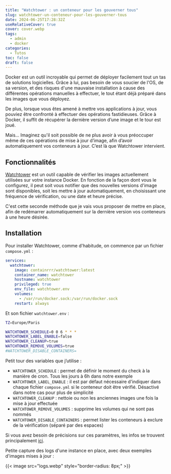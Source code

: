 ```yaml
---
title: "Watchtower : un conteneur pour les gouverner tous"
slug: watchtower-un-conteneur-pour-les-gouverner-tous
date: 2024-06-25T17:28:32Z
useRelativeCover: true
cover: cover.webp
tags:
  - admin
  - docker
categories:
  - Tutos
toc: false
draft: false
---
```


Docker est un outil incroyable qui permet de déployer facilement tout un tas de solutions logicielles. Grâce à lui, pas besoin de vous soucier de l'OS, de sa version, et des risques d'une mauvaise installation à cause des différentes opérations manuelles à effectuer, le tout étant déjà préparé dans les images que vous déployez.

De plus, lorsque vous êtes amené à mettre vos applications à jour, vous pouviez être confronté à effectuer des opérations fastidieuses. Grâce à Docker, il suffit de récupérer la dernière version d’une image et le tour est joué.

Mais... Imaginez qu'il soit possible de ne plus avoir à vous préoccuper même de ces opérations de mise à jour d’image, afin d’avoir automatiquement vos conteneurs à jour. C’est là que Watchtower intervient.

## Fonctionnalités

[Watchtower](https://containrrr.dev/watchtower/) est un outil capable de vérifier les images actuellement utilisées sur votre instance Docker. En fonction de la façon dont vous le configurez, il peut soit vous notifier que des nouvelles versions d'image sont disponibles, soit les mettre à jour automatiquement, en choisissant une fréquence de vérification, ou une date et heure précise.

C'est cette seconde méthode que je vais vous proposer de mettre en place, afin de redémarrer automatiquement sur la dernière version vos conteneurs à une heure désirée.

## Installation

Pour installer Watchtower, comme d'habitude, on commence par un fichier `compose.yml` :

```yml
services:
  watchtower:
    image: containrrr/watchtower:latest
    container_name: watchtower
    hostname: watchtower
    privileged: true
    env_file: watchtower.env
    volumes:
      - /var/run/docker.sock:/var/run/docker.sock
    restart: always
```

Et son fichier `watchtower.env` :

```bash
TZ=Europe/Paris

WATCHTOWER_SCHEDULE=0 0 6 * * *
WATCHTOWER_LABEL_ENABLE=false
WATCHTOWER_CLEANUP=true
WATCHTOWER_REMOVE_VOLUMES=true
#WATCHTOWER_DISABLE_CONTAINERS=
```

Petit tour des variables que j’utilise :

- `WATCHTOWER_SCHEDULE` : permet de définir le moment du check à la manière de cron. Tous les jours à 6h dans notre exemple
- `WATCHTOWER_LABEL_ENABLE` : il est par défaut nécessaire d'indiquer dans chaque fichier `compose.yml` si le conteneur doit être vérifié. Désactivé dans notre cas pour plus de simplicité
- `WATCHTOWER_CLEANUP` : nettoie ou non les anciennes images une fois la mise à jour effectuée
- `WATCHTOWER_REMOVE_VOLUMES` : supprime les volumes qui ne sont pas nommés
- `WATCHTOWER_DISABLE_CONTAINERS` : permet lister les conteneurs à exclure de la vérification (séparé par des espaces)

Si vous avez besoin de précisions sur ces paramètres, les infos se trouvent principalement [ici](https://containrrr.dev/watchtower/arguments/).

Petite capture des logs d'une instance en place, avec deux exemples d'images mises à jour :

{{< image src="logs.webp" style="border-radius: 8px;" >}}
